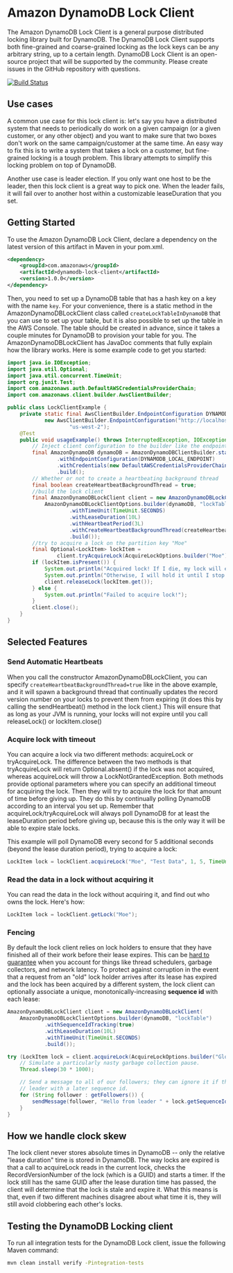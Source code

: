 # Amazon DynamoDB Lock Client

The Amazon DynamoDB Lock Client is a general purpose distributed locking library
built for DynamoDB. The DynamoDB Lock Client supports both fine-grained and
coarse-grained locking as the lock keys can be any arbitrary string, up to a
certain length. DynamoDB Lock Client is an open-source project that will be
supported by the community. Please create issues in the GitHub repository with
questions.

[![Build Status](https://travis-ci.org/awslabs/dynamodb-lock-client.svg?branch=master)](https://travis-ci.org/awslabs/dynamodb-lock-client)

## Use cases
A common use case for this lock client is:
let's say you have a distributed system that needs to periodically do work on a given campaign
(or a given customer, or any other object) and you want to make sure that two boxes don't work
on the same campaign/customer at the same time. An easy way to fix this is to write a system that takes
a lock on a customer, but fine-grained locking is a tough problem. This library attempts to simplify
this locking problem on top of DynamoDB.

Another use case is leader election. If you only want one host to be the leader, then this lock
client is a great way to pick one. When the leader fails, it will fail over to another host
within a customizable leaseDuration that you set.

## Getting Started
To use the Amazon DynamoDB Lock Client, declare a dependency on the latest version of
this artifact in Maven in your pom.xml.
```xml
<dependency>
    <groupId>com.amazonaws</groupId>
    <artifactId>dynamodb-lock-client</artifactId>
    <version>1.0.0</version>
</dependency>
```

Then, you need to set up a DynamoDB table that has a hash key on a key with the name `key`.
For your convenience, there is a static method in the AmazonDynamoDBLockClient class called
`createLockTableInDynamoDB` that you can use to set up your table, but it is also possible to set
up the table in the AWS Console. The table should be created in advance, since it takes a couple minutes
for DynamoDB to provision your table for you. The AmazonDynamoDBLockClient has JavaDoc comments that fully
explain how the library works. Here is some example code to get you started:

```java
import java.io.IOException;
import java.util.Optional;
import java.util.concurrent.TimeUnit;
import org.junit.Test;
import com.amazonaws.auth.DefaultAWSCredentialsProviderChain;
import com.amazonaws.client.builder.AwsClientBuilder;

public class LockClientExample {
    private static final AwsClientBuilder.EndpointConfiguration DYNAMODB_LOCAL_ENDPOINT =
            new AwsClientBuilder.EndpointConfiguration("http://localhost:4567",
                    "us-west-2");
    @Test
    public void usageExample() throws InterruptedException, IOException {
        // Inject client configuration to the builder like the endpoint and signing region
        final AmazonDynamoDB dynamoDB = AmazonDynamoDBClientBuilder.standard()
                .withEndpointConfiguration(DYNAMODB_LOCAL_ENDPOINT)
                .withCredentials(new DefaultAWSCredentialsProviderChain())
                .build();
        // Whether or not to create a heartbeating background thread
        final boolean createHeartbeatBackgroundThread = true;
        //build the lock client
        final AmazonDynamoDBLockClient client = new AmazonDynamoDBLockClient(
            AmazonDynamoDBLockClientOptions.builder(dynamoDB, "lockTable")
                    .withTimeUnit(TimeUnit.SECONDS)
                    .withLeaseDuration(10L)
                    .withHeartbeatPeriod(3L)
                    .withCreateHeartbeatBackgroundThread(createHeartbeatBackgroundThread)
                    .build());
        //try to acquire a lock on the partition key "Moe"
        final Optional<LockItem> lockItem =
                client.tryAcquireLock(AcquireLockOptions.builder("Moe").build());
        if (lockItem.isPresent()) {
            System.out.println("Acquired lock! If I die, my lock will expire in 10 seconds.");
            System.out.println("Otherwise, I will hold it until I stop heartbeating.");
            client.releaseLock(lockItem.get());
        } else {
            System.out.println("Failed to acquire lock!");
        }
        client.close();
    }
}

```

## Selected Features
### Send Automatic Heartbeats
When you call the constructor AmazonDynamoDBLockClient, you can specify `createHeartbeatBackgroundThread=true`
like in the above example, and it will spawn a background thread that continually updates the record version
number on your locks to prevent them from expiring (it does this by calling the sendHeartbeat() method in the
lock client.) This will ensure that as long as your JVM is running, your locks will not expire until you call
releaseLock() or lockItem.close()

### Acquire lock with timeout
You can acquire a lock via two different methods: acquireLock or tryAcquireLock. The difference between the
two methods is that tryAcquireLock will return Optional.absent() if the lock was not acquired, whereas
acquireLock will throw a LockNotGrantedException. Both methods provide optional parameters where you can specify
an additional timeout for acquiring the lock. Then they will try to acquire the lock for that amount of time
before giving up. They do this by continually polling DynamoDB according to an interval you set up. Remember that
acquireLock/tryAcquireLock will always poll DynamoDB for at least the leaseDuration period before giving up,
because this is the only way it will be able to expire stale locks.

This example will poll DynamoDB every second for 5 additional seconds (beyond the lease duration period),
trying to acquire a lock:
```groovy
LockItem lock = lockClient.acquireLock("Moe", "Test Data", 1, 5, TimeUnit.SECONDS);
```

### Read the data in a lock without acquiring it
You can read the data in the lock without acquiring it, and find out who owns the lock. Here's how:
```groovy
LockItem lock = lockClient.getLock("Moe");
```

### Fencing
By default the lock client relies on lock holders to ensure that they have finished all of their work before their
lease expires. This can be [hard to guarantee](https://fpj.me/2016/02/10/note-on-fencing-and-distributed-locks/)
when you account for things like thread schedulers, garbage collectors, and network latency. To protect against
corruption in the event that a request from an "old" lock holder arrives after its lease has expired and the lock
has been acquired by a different system, the lock client can optionally associate a unique, monotonically-increasing
**sequence id** with each lease:

```java
AmazonDynamoDBLockClient client = new AmazonDynamoDBLockClient(
    AmazonDynamoDBLockClientOptions.builder(dynamoDB, "lockTable")
            .withSequenceIdTracking(true)
            .withLeaseDuration(10L)
            .withTimeUnit(TimeUnit.SECONDS)
            .build());

try (LockItem lock = client.acquireLock(AcquireLockOptions.builder("GloriousLeader").build())) {
    // Simulate a particularly nasty garbage collection pause.
    Thread.sleep(30 * 1000);

    // Send a message to all of our followers; they can ignore it if they've already heard from a
    // leader with a later sequence id.
    for (String follower : getFollowers()) {
        sendMessage(follower, "Hello from leader " + lock.getSequenceId() + "!");
    }
}
```

## How we handle clock skew
The lock client never stores absolute times in DynamoDB -- only the relative "lease duration" time is stored
in DynamoDB. The way locks are expired is that a call to acquireLock reads in the current lock, checks the
RecordVersionNumber of the lock (which is a GUID) and starts a timer. If the lock still has the same GUID after
the lease duration time has passed, the client will determine that the lock is stale and expire it.
What this means is that, even if two different machines disagree about what time it is, they will still avoid
clobbering each other's locks.

## Testing the DynamoDB Locking client
To run all integration tests for the DynamoDB Lock client, issue the following Maven command:

```bash
mvn clean install verify -Pintegration-tests
```
